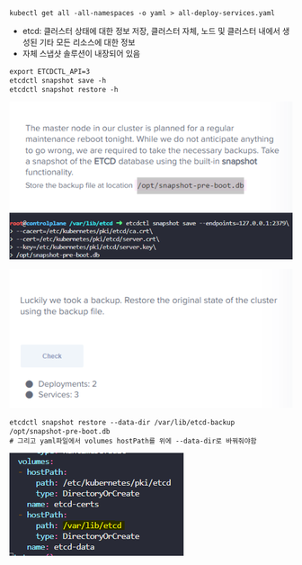 ```
kubectl get all -all-namespaces -o yaml > all-deploy-services.yaml
```

- etcd: 클러스터 상태에 대한 정보 저장, 클러스터 자체, 노드 및 클러스터 내에서 생성된 기타 모든 리소스에 대한 정보
- 자체 스냅샷 솔루션이 내장되어 있음
```
export ETCDCTL_API=3
etcdctl snapshot save -h
etcdctl snapshot restore -h
```

![img.png](images/img.png)
![img_1.png](images/img_1.png)

![img_2.png](images/img_2.png)
```
etcdctl snapshot restore --data-dir /var/lib/etcd-backup /opt/snapshot-pre-boot.db
# 그리고 yaml파일에서 volumes hostPath를 위에 --data-dir로 바꿔줘야함 
```
![img_3.png](images/img_3.png)
